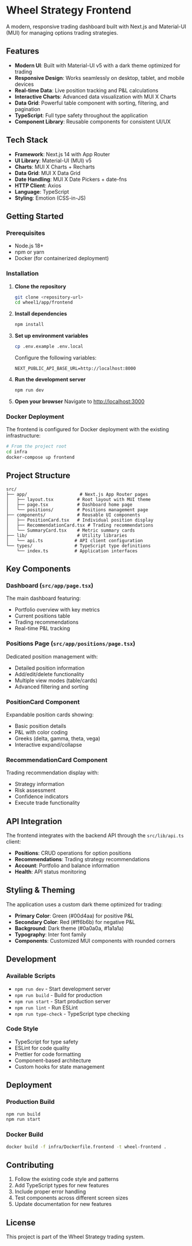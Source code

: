 # Wheel Strategy Frontend

A modern, responsive trading dashboard built with Next.js and Material-UI (MUI) for managing options trading strategies.

## Features

- **Modern UI**: Built with Material-UI v5 with a dark theme optimized for trading
- **Responsive Design**: Works seamlessly on desktop, tablet, and mobile devices
- **Real-time Data**: Live position tracking and P&L calculations
- **Interactive Charts**: Advanced data visualization with MUI X Charts
- **Data Grid**: Powerful table component with sorting, filtering, and pagination
- **TypeScript**: Full type safety throughout the application
- **Component Library**: Reusable components for consistent UI/UX

## Tech Stack

- **Framework**: Next.js 14 with App Router
- **UI Library**: Material-UI (MUI) v5
- **Charts**: MUI X Charts + Recharts
- **Data Grid**: MUI X Data Grid
- **Date Handling**: MUI X Date Pickers + date-fns
- **HTTP Client**: Axios
- **Language**: TypeScript
- **Styling**: Emotion (CSS-in-JS)

## Getting Started

### Prerequisites

- Node.js 18+ 
- npm or yarn
- Docker (for containerized deployment)

### Installation

1. **Clone the repository**
   ```bash
   git clone <repository-url>
   cd wheel1/app/frontend
   ```

2. **Install dependencies**
   ```bash
   npm install
   ```

3. **Set up environment variables**
   ```bash
   cp .env.example .env.local
   ```
   
   Configure the following variables:
   ```env
   NEXT_PUBLIC_API_BASE_URL=http://localhost:8000
   ```

4. **Run the development server**
   ```bash
   npm run dev
   ```

5. **Open your browser**
   Navigate to [http://localhost:3000](http://localhost:3000)

### Docker Deployment

The frontend is configured for Docker deployment with the existing infrastructure:

```bash
# From the project root
cd infra
docker-compose up frontend
```

## Project Structure

```
src/
├── app/                    # Next.js App Router pages
│   ├── layout.tsx         # Root layout with MUI theme
│   ├── page.tsx           # Dashboard home page
│   └── positions/         # Positions management page
├── components/            # Reusable UI components
│   ├── PositionCard.tsx   # Individual position display
│   ├── RecommendationCard.tsx # Trading recommendations
│   └── SummaryCard.tsx    # Metric summary cards
├── lib/                   # Utility libraries
│   └── api.ts            # API client configuration
└── types/                # TypeScript type definitions
    └── index.ts          # Application interfaces
```

## Key Components

### Dashboard (`src/app/page.tsx`)
The main dashboard featuring:
- Portfolio overview with key metrics
- Current positions table
- Trading recommendations
- Real-time P&L tracking

### Positions Page (`src/app/positions/page.tsx`)
Dedicated position management with:
- Detailed position information
- Add/edit/delete functionality
- Multiple view modes (table/cards)
- Advanced filtering and sorting

### PositionCard Component
Expandable position cards showing:
- Basic position details
- P&L with color coding
- Greeks (delta, gamma, theta, vega)
- Interactive expand/collapse

### RecommendationCard Component
Trading recommendation display with:
- Strategy information
- Risk assessment
- Confidence indicators
- Execute trade functionality

## API Integration

The frontend integrates with the backend API through the `src/lib/api.ts` client:

- **Positions**: CRUD operations for option positions
- **Recommendations**: Trading strategy recommendations
- **Account**: Portfolio and balance information
- **Health**: API status monitoring

## Styling & Theming

The application uses a custom dark theme optimized for trading:

- **Primary Color**: Green (#00d4aa) for positive P&L
- **Secondary Color**: Red (#ff6b6b) for negative P&L
- **Background**: Dark theme (#0a0a0a, #1a1a1a)
- **Typography**: Inter font family
- **Components**: Customized MUI components with rounded corners

## Development

### Available Scripts

- `npm run dev` - Start development server
- `npm run build` - Build for production
- `npm run start` - Start production server
- `npm run lint` - Run ESLint
- `npm run type-check` - TypeScript type checking

### Code Style

- TypeScript for type safety
- ESLint for code quality
- Prettier for code formatting
- Component-based architecture
- Custom hooks for state management

## Deployment

### Production Build

```bash
npm run build
npm run start
```

### Docker Build

```bash
docker build -f infra/Dockerfile.frontend -t wheel-frontend .
```

## Contributing

1. Follow the existing code style and patterns
2. Add TypeScript types for new features
3. Include proper error handling
4. Test components across different screen sizes
5. Update documentation for new features

## License

This project is part of the Wheel Strategy trading system.

